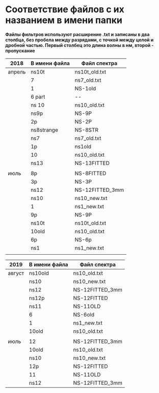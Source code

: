 # Соответствие файлов с их названием в имени папки
__Файлы фильтров используют расширение .txt и записаны в два столбца, без пробела между разрядами, с точкой между целой и дробной частью. Первый столбец это длина волны в нм, второй - пропускание__

| 2018   | В имени файла | Файл спектра    |
|--------|---------------|-----------------|
| апрель | ns10t         | ns10t_old.txt   |
|        | 7             | ns7_old.txt     |
|        | 1             | NS-1old         |
|        | 6 part        | --              |
|        | ns 10         | ns10_old.txt    |
|        | ns9p          | NS-9P           |
|        | 2p            | NS-2P           |
|        | ns8strange    | NS-8STR         |
|        | ns7           | ns7_old.txt     |
|        | 1p            | ns1old          |
|        | 10            | ns10_old.txt    |
|        | ns13          | NS-13FITTED     |
|        |               |                 |
| июль   | 8p            | NS-8FITTED      |
|        | 3p            | NS-3P           |
|        | ns12          | NS-12FITTED_3mm |
|        | ns10          | ns10_new.txt    |
|        | 1             | ns1_new.txt     |
|        | 9p            | NS-9P           |
|        | ns10t         | ns10t_old.txt   |
|        | 10old         | ns10_old.txt    |
|        | 6p            | NS-6p           |
|        | ns1           | ns1_new.txt     |
|        |               |                 |

| 2019   | В имени файла | Файл спектра    |
|--------|---------------|-----------------|
| август | ns10old       | ns10_old.txt    |
|        | ns10          | ns10_new.txt    |
|        | ns12          | NS-12FITTED_3mm |
|        | ns12p         | NS-12FITTED     |
|        | ns11          | NS-11OLD        |
|        | 6             | NS-6old         |
|        | 1             | ns1_new.txt     |
|        | 10old         | ns10_old.txt    |
|        |               |                 |
| июль   | 12            | NS-12FITTED_3mm |
|        | 10old         | ns10_old.txt    |
|        | ns10          | ns10_new.txt    |
|        | 12p           | NS-12FITTED     |
|        | 11            | NS-11OLD        |
|        | ns12          | NS-12FITTED_3mm |


